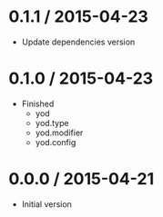 
0.1.1 / 2015-04-23
==================

  * Update dependencies version

0.1.0 / 2015-04-23
==================

  * Finished
    - yod
    - yod.type
    - yod.modifier
    - yod.config

0.0.0 / 2015-04-21
==================

  *  Initial version
